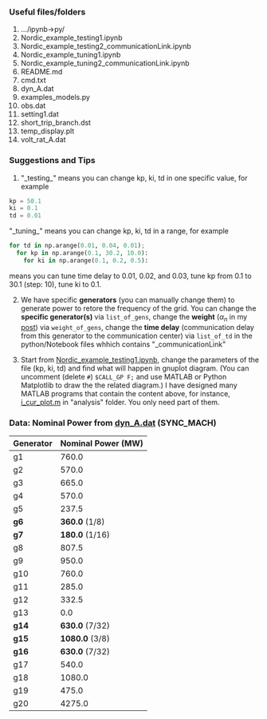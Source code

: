 ### Useful files/folders
1. .../ipynb->py/
2. Nordic_example_testing1.ipynb
3. Nordic_example_testing2_communicationLink.ipynb
4. Nordic_example_tuning1.ipynb
5. Nordic_example_tuning2_communicationLink.ipynb
6. README.md
7. cmd.txt
8. dyn_A.dat
9. examples_models.py
10. obs.dat
11. setting1.dat
12. short\_trip_branch.dst
13. temp_display.plt
14. volt\_rat_A.dat

### Suggestions and Tips
1. "\_testing\_" means you can change kp, ki, td in one specific value, for example
```python
kp = 50.1
ki = 0.1
td = 0.01
```
"\_tuning\_" means you can change kp, ki, td in a range, for example
```python
for td in np.arange(0.01, 0.04, 0.01);
  for kp in np.arange(0.1, 30.2, 10.0):
    for ki in np.arange(0.1, 0.2, 0.5):
```
means you can tune time delay to 0.01, 0.02, and 0.03, tune kp from 0.1 to 30.1 (step: 10), tune ki to 0.1.


2. We have specific **generators** (you can manually change them) to generate power to retore the frequency of the grid.
You can change the **specific generator(s)** via `list_of_gens`, change the **weight** ($\alpha_n$ in my [post](https://github.com/realgjl/sfcNordic/blob/master/reference%20(pdf)/post.pdf)) via `weight_of_gens`, change the **time delay** (communication delay from this generator to the communication center) via `list_of_td` in the python/Notebook files whhich contains "\_communicationLink"




3. Start from [Nordic_example_testing1.ipynb](https://github.com/realgjl/sfcNordic/blob/master/examples/Nordic_example_testing1.ipynb), change the parameters of the file (kp, ki, td) and find what will happen in gnuplot diagram. (You can uncomment (delete `#`) `$CALL_GP F;` and use MATLAB or Python Matplotlib to draw the the related diagram.)
I have designed many MATLAB programs that contain the content above, for instance, [i_cur_plot.m](https://github.com/realgjl/sfcNordic/blob/master/analysis/5.1/i_cur_plot.m) in "analysis" folder. You only need part of them.












### Data: Nominal Power from [dyn_A.dat](https://github.com/realgjl/sfcNordic/blob/master/examples/dyn_A.dat) (SYNC_MACH)
| Generator | Nominal Power (MW)|
|-----------|-------------------|
| g1        | 760.0             |
| g2        | 570.0             |
| g3        | 665.0             |
| g4        | 570.0             |
| g5        | 237.5             |
| **g6**    | **360.0** (1/8)   |
| **g7**    | **180.0** (1/16)  |
| g8        | 807.5             |
| g9        | 950.0             |
| g10       | 760.0             |
| g11       | 285.0             |
| g12       | 332.5             |
| g13       | 0.0               |
| **g14**   | **630.0** (7/32)  |
| **g15**   | **1080.0** (3/8)  |
| **g16**   | **630.0** (7/32)  |
| g17       | 540.0             |
| g18       | 1080.0            |
| g19       | 475.0             |
| g20       | 4275.0            |
